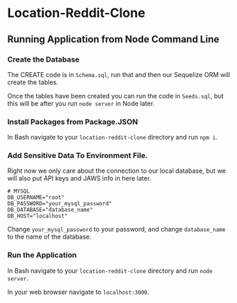 # Location-Reddit-Clone


## Running Application from Node Command Line

### Create the Database

The CREATE code is in `Schema.sql`, run that and then our Sequelize ORM will create the tables.

Once the tables have been created you can run the code in `Seeds.sql`, but this will be after you run `node server` in Node later.

### Install Packages from Package.JSON

In Bash navigate to your `location-reddit-clone` directory and run `npm i`.

### Add Sensitive Data To Environment File.

Right now we only care about the connection to our local database, but we will also put API keys and JAWS info in here later.

    # MYSQL
    DB_USERNAME="root"
    DB_PASSWORD="your_mysql_password"
    DB_DATABASE="database_name"
    DB_HOST="localhost"

Change `your_mysql_password` to your password, and change `database_name` to the name of the database.

### Run the Application 

In Bash navigate to your `location-reddit-clone` directory and run `node server`.

In your web browser navigate to `localhost:3000`.
